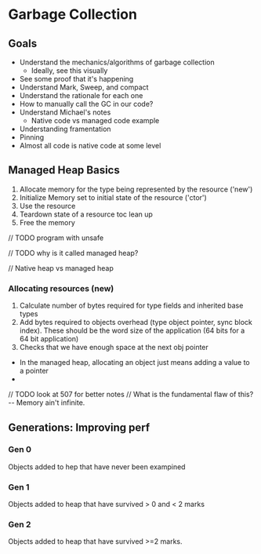 # Garbage Collection

## Goals
- Understand the mechanics/algorithms of garbage collection
  - Ideally, see this visually 
- See some proof that it's happening
- Understand Mark, Sweep, and compact
- Understand the rationale for each one
- How to manually call the GC in our code?
- Understand Michael's notes
  - Native code vs managed code example
- Understanding framentation
- Pinning
- Almost all code is native code at some level

## Managed Heap Basics

1. Allocate memory for the type being represented by the resource ('new')
2. Initialize Memory set to initial state of the resource ('ctor')
3. Use the resource
4. Teardown state of a resource toc lean up
5. Free the memory


// TODO program with unsafe

// TODO why is it called managed heap?

// Native heap vs managed heap

### Allocating resources (new)
1. Calculate number of bytes required for type fields and inherited base types
2. Add bytes required to objects overhead (type object pointer, sync block index). These should be  the word size of the application (64 bits for a 64 bit application)
3. Checks that we have enough space at the next obj pointer

* In the managed heap, allocating an object just means adding a value to a pointer
*
// TODO look at 507 for better notes
// What is the fundamental flaw of this? -- Memory ain't infinite.

## Generations: Improving perf

### Gen 0
Objects added to hep that have never been exampined

### Gen 1 
Objects added to heap that have survived > 0 and < 2 marks

### Gen 2 
Objects added to heap that have survived >=2 marks.
